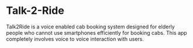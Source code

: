 # Talk-2-Ride
Talk2Ride is a voice enabled cab booking system designed for elderly people who cannot use smartphones efficiently for booking cabs. This app completely involves voice to voice interaction with users.
